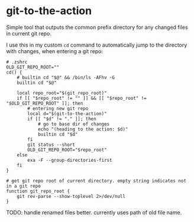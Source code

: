 # git-to-the-action

Simple tool that outputs the common prefix directory for any changed files in
current git repo.

I use this in my custom `cd` command to automatically jump to the directory
with changes, when entering a git repo:

```shell
# .zshrc
OLD_GIT_REPO_ROOT=""
cd() {
    # builtin cd "$@" && /bin/ls -AFhv -G
    builtin cd "$@"

    local repo_root="$(git_repo_root)"
    if [[ "$repo_root" != "" ]] && [[ "$repo_root" != "$OLD_GIT_REPO_ROOT" ]]; then
        # entering new git repo
        local d="$(git-to-the-action)"
        if [[ "$d" != "." ]]; then
            # go to base dir of changes
            echo "(heading to the action: $d)"
            builtin cd "$d"
        fi
        git status --short
        OLD_GIT_REPO_ROOT="$repo_root"
    else
        exa -F --group-directories-first
    fi
}

# get git repo root of current directory. empty string indicates not in a git repo
function git_repo_root {
    git rev-parse --show-toplevel 2>/dev/null
}
```

TODO: handle renamed files better. currently uses path of old file name.
